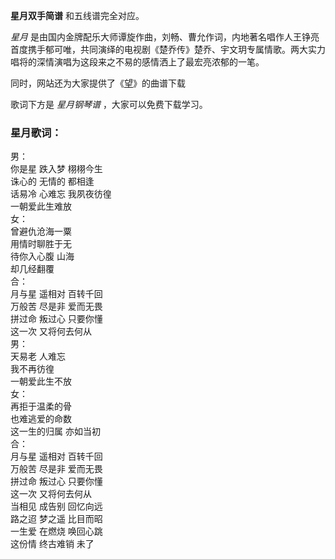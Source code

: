 

**星月双手简谱** 和五线谱完全对应。

_星月_
是由国内金牌配乐大师谭旋作曲，刘畅、曹允作词，内地著名唱作人王铮亮首度携手郁可唯，共同演绎的电视剧《楚乔传》楚乔、宇文玥专属情歌。两大实力唱将的深情演唱为这段来之不易的感情洒上了最宏亮浓郁的一笔。

同时，网站还为大家提供了《[望](Music-7886-望-楚乔传片头曲.html "望")》的曲谱下载

歌词下方是 _星月钢琴谱_ ，大家可以免费下载学习。

### 星月歌词：

男：  
你是星 跌入梦 栩栩今生  
诛心的 无情的 都相逢  
话易冷 心难忘 我夙夜彷徨  
一朝爱此生难放  
女：  
曾避仇沧海一粟  
用情时聊胜于无  
待你入心腹 山海  
却几经翻覆  
合：  
月与星 遥相对 百转千回  
万般苦 尽是非 爱而无畏  
拼过命 叛过心 只要你懂  
这一次 又将何去何从  
男：  
天易老 人难忘  
我不再彷徨  
一朝爱此生不放  
女：  
再拒于温柔的骨  
也难逃爱的命数  
这一生的归属 亦如当初  
合：  
月与星 遥相对 百转千回  
万般苦 尽是非 爱而无畏  
拼过命 叛过心 只要你懂  
这一次 又将何去何从  
当相见 成告别 回忆向远  
路之迢 梦之遥 比目而昭  
一生爱 在燃烧 唤回心跳  
这份情 终古难销 未了

